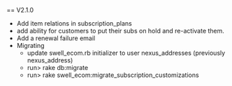 
== V2.1.0
* Add item relations in subscription_plans
* add ability for customers to put their subs on hold and re-activate them.
* Add a renewal failure email
* Migrating
  * update swell_ecom.rb initializer to user nexus_addresses (previously nexus_address)
  * run> rake db:migrate
  * run> rake swell_ecom:migrate_subscription_customizations
